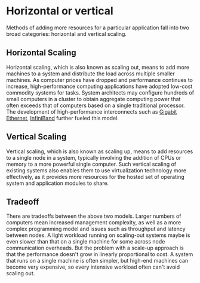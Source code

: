 # Horizontal or vertical

Methods of adding more resources for a particular application fall into two broad categories: horizontal and vertical scaling.

## Horizontal Scaling

Horizontal scaling, which is also known as scaling out, means to add more machines to a system and distribute the load across multiple smaller machines. As computer prices have dropped and performance continues to increase, high-performance computing applications have adopted low-cost commodity systems for tasks. System architects may configure hundreds of small computers in a cluster to obtain aggregate computing power that often exceeds that of computers based on a single traditional processor. The development of high-performance interconnects such as [Gigabit Ethernet](https://en.wikipedia.org/wiki/Gigabit_Ethernet), [InfiniBand](https://en.wikipedia.org/wiki/InfiniBand) further fueled this model. 

## Vertical Scaling

Vertical scaling, which is also known as scaling up, means to add resources to a single node in a system, typically involving the addition of CPUs or memory to a more powerful single computer. Such vertical scaling of existing systems also enables them to use virtualization technology more effectively, as it provides more resources for the hosted set of operating system and application modules to share. 

## Tradeoff

There are tradeoffs between the above two models. Larger numbers of computers mean increased management complexity, as well as a more complex programming model and issues such as throughput and latency between nodes. A light workload running on scaling-out systems maybe is even slower than that on a single machine for some across node communication overheads. But the problem with a scale-up approach is that the performance doesn't grow in linearly proportional to cost. A system that runs on a single machine is often simpler, but high-end machines can become very expensive, so every intensive workload often can't avoid scaling out. 
